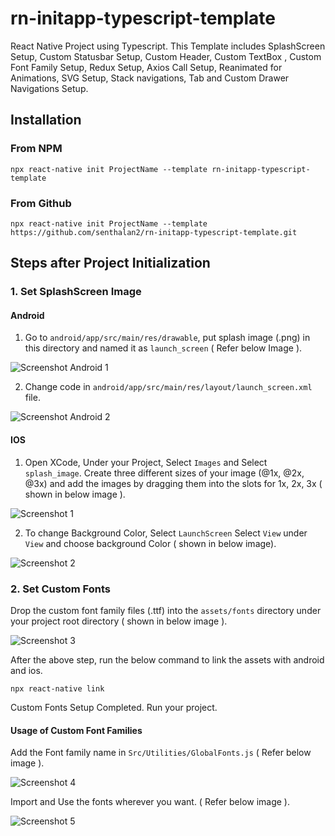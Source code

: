 # rn-initapp-typescript-template
React Native Project using Typescript. This Template includes SplashScreen Setup, Custom Statusbar Setup, Custom Header, Custom TextBox , Custom Font Family Setup, Redux Setup, Axios Call Setup, Reanimated for Animations, SVG Setup, Stack navigations, Tab and Custom Drawer Navigations Setup. 


## Installation

### From NPM
    npx react-native init ProjectName --template rn-initapp-typescript-template

### From Github
    npx react-native init ProjectName --template https://github.com/senthalan2/rn-initapp-typescript-template.git

## Steps after Project Initialization
  ### 1. Set SplashScreen Image
  #### Android
  
  1. Go to ```android/app/src/main/res/drawable```, put splash image (.png) in this directory and named it as ```launch_screen``` ( Refer below Image ).
  
  ![Screenshot Android 1](https://user-images.githubusercontent.com/43330632/160225100-59d14ece-71cc-4467-9ad9-c62bd4db3c19.png)

  2. Change code in ```android/app/src/main/res/layout/launch_screen.xml``` file.

  ![Screenshot Android 2](https://user-images.githubusercontent.com/43330632/160225192-fc635d99-94b6-417c-9d33-fae9ac83d27a.png) 
    
  #### IOS
  
  1. Open XCode, Under your Project, Select ```Images``` and Select ```splash_image```. Create three different sizes of your image (@1x, @2x, @3x) and           add the images by dragging them into the slots for 1x, 2x, 3x ( shown in below image ).
    
  ![Screenshot 1](https://user-images.githubusercontent.com/43330632/160120112-fff17229-bc32-44c3-889b-3fe061e39a03.png)
 
  2. To change Background Color, Select ```LaunchScreen``` Select ```View``` under ```View``` and choose background Color ( shown in below image).

  ![Screenshot 2](https://user-images.githubusercontent.com/43330632/160225900-4c93c7f1-a96b-499c-893b-315569d6c25c.png)
  
  ### 2. Set Custom Fonts
  
  Drop the custom font family files (.ttf) into the ```assets/fonts``` directory under your project root directory ( shown in below image ).
  
  ![Screenshot 3](https://user-images.githubusercontent.com/43330632/160229318-4697da28-a5ea-471b-83ad-c3896e4e4353.png)

  After the above step, run the below command to link the assets with android and ios.
  
    npx react-native link
  
  Custom Fonts Setup Completed. Run your project.
  
  #### Usage of Custom Font Families
  
  Add the Font family name in ```Src/Utilities/GlobalFonts.js``` ( Refer below image ).
  
  ![Screenshot 4](https://user-images.githubusercontent.com/43330632/160229381-1d352fa7-25b2-4d7d-9f90-e1bac30c238c.png)

  Import and Use the fonts wherever you want. ( Refer below image ).
  
  ![Screenshot 5](https://user-images.githubusercontent.com/43330632/160229441-d9b652b8-b11d-4ae3-a4f8-00df03101fe2.png)

